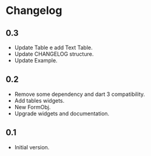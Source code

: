 # Changelog

## 0.3

- Update Table e add Text Table.
- Update CHANGELOG structure.
- Update Example.

## 0.2

- Remove some dependency and dart 3 compatibility.
- Add tables widgets.
- New FormObj.
- Upgrade widgets and documentation.


## 0.1

- Initial version.
